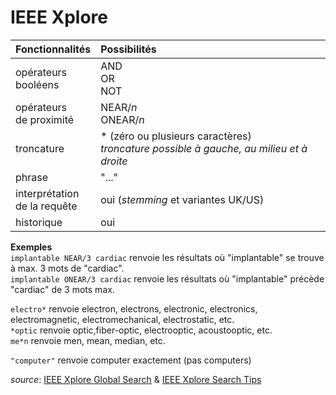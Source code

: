 # IEEE Xplore

| Fonctionnalités | Possibilités |
| :-------- | :---- |
| opérateurs<br/>booléens | AND<br/>OR<br/>NOT |
| opérateurs<br/>de proximité | NEAR/*n*<br/>ONEAR/*n* |
| troncature | \* (zéro ou plusieurs caractères)<br/>*troncature possible à gauche, au milieu et à droite* |
| phrase | "..." |
| interprétation<br/>de la requête | oui (*stemming* et variantes UK/US) |
| historique | oui |

**Exemples**   
`implantable NEAR/3 cardiac` renvoie les résultats où "implantable" se trouve à max. 3 mots de "cardiac".   
`implantable ONEAR/3 cardiac` renvoie les résultats où "implantable" précède "cardiac" de 3 mots max.   

`electro*` renvoie electron, electrons, electronic, electronics, electromagnetic, electromechanical, electrostatic, etc.   
`*optic` renvoie optic,fiber-optic, electrooptic, acoustooptic, etc.   
`me*n` renvoie men, mean, median, etc.   

`"computer"` renvoie computer exactement (pas computers)

*source*: [IEEE Xplore Global Search](http://ieeexplore.ieee.org/Xplorehelp/#/searching-ieee-xplore/global-search) & [IEEE Xplore Search Tips](http://ieeexplore.ieee.org/Xplorehelp/#/searching-ieee-xplore/search-tips)
